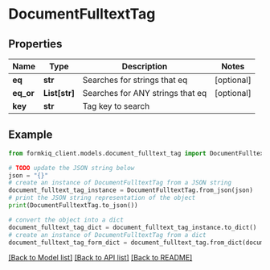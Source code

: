# DocumentFulltextTag


## Properties

Name | Type | Description | Notes
------------ | ------------- | ------------- | -------------
**eq** | **str** | Searches for strings that eq | [optional] 
**eq_or** | **List[str]** | Searches for ANY strings that eq | [optional] 
**key** | **str** | Tag key to search | 

## Example

```python
from formkiq_client.models.document_fulltext_tag import DocumentFulltextTag

# TODO update the JSON string below
json = "{}"
# create an instance of DocumentFulltextTag from a JSON string
document_fulltext_tag_instance = DocumentFulltextTag.from_json(json)
# print the JSON string representation of the object
print(DocumentFulltextTag.to_json())

# convert the object into a dict
document_fulltext_tag_dict = document_fulltext_tag_instance.to_dict()
# create an instance of DocumentFulltextTag from a dict
document_fulltext_tag_form_dict = document_fulltext_tag.from_dict(document_fulltext_tag_dict)
```
[[Back to Model list]](../README.md#documentation-for-models) [[Back to API list]](../README.md#documentation-for-api-endpoints) [[Back to README]](../README.md)


